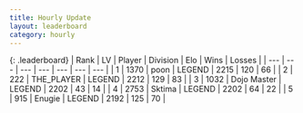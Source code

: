 ```yaml
---
title: Hourly Update
layout: leaderboard
category: hourly
---
```


{: .leaderboard}
| Rank | LV | Player | Division | Elo | Wins | Losses |
| --- | --- | --- | --- | --- | --- | --- |
| <span data-change="0">1</span> | 1370 | <span title="ID: 540690">poon</span> | LEGEND | <span data-change="0">2215</span> | <span data-change="0">120</span> | <span data-change="0">66</span> |
| <span data-change="0">2</span> | 222 | <span title="ID: 429041">THE_PLAYER</span> | LEGEND | <span data-change="0">2212</span> | <span data-change="0">129</span> | <span data-change="0">83</span> |
| <span data-change="0">3</span> | 1032 | <span title="ID: 431504">Dojo Master</span> | LEGEND | <span data-change="0">2202</span> | <span data-change="0">43</span> | <span data-change="0">14</span> |
| <span data-change="0">4</span> | 2753 | <span title="ID: 353063">Sktima</span> | LEGEND | <span data-change="0">2202</span> | <span data-change="0">64</span> | <span data-change="0">22</span> |
| <span data-change="0">5</span> | 915 | <span title="ID: 623502">Enugie</span> | LEGEND | <span data-change="0">2192</span> | <span data-change="0">125</span> | <span data-change="0">70</span> |